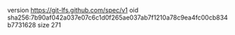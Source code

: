 version https://git-lfs.github.com/spec/v1
oid sha256:7b90af042a037e07c6c1d0f265ae037ab7f1210a78c9ea4fc00cb834b7731628
size 271
